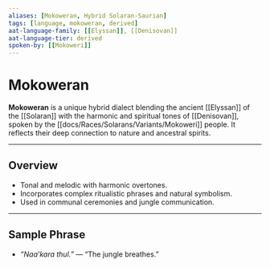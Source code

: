 ```yaml
---
aliases: [Mokoweran, Hybrid Solaran-Saurian]
tags: [language, mokoweran, derived]
aat-language-family: [[Elyssan]], [[Denisovan]]
aat-language-tier: derived
spoken-by: [[Mokoweri]]
---
```


# Mokoweran

**Mokoweran** is a unique hybrid dialect blending the ancient [[Elyssan]] of the [[Solaran]] with the harmonic and spiritual tones of [[Denisovan]], spoken by the [[docs/Races/Solarans/Variants/Mokoweri]] people. It reflects their deep connection to nature and ancestral spirits.

---

## Overview

- Tonal and melodic with harmonic overtones.
- Incorporates complex ritualistic phrases and natural symbolism.
- Used in communal ceremonies and jungle communication.

---

## Sample Phrase

- *“Naa’kara thul.”* — “The jungle breathes.”
